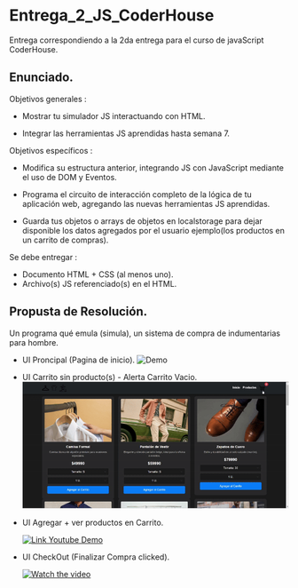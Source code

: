 # Entrega_2_JS_CoderHouse
Entrega correspondiendo a la 2da entrega para el curso de javaScript CoderHouse.

## Enunciado.

Objetivos generales : 

* Mostrar tu simulador JS interactuando con HTML.

* Integrar las herramientas JS aprendidas hasta semana 7.

Objetivos específicos :

* Modifica su estructura anterior, integrando JS con JavaScript mediante el uso de DOM y Eventos.

* Programa el circuito de interacción completo de la lógica de tu aplicación web, agregando las nuevas herramientas JS aprendidas.

* Guarda tus objetos o arrays de objetos en localstorage para dejar disponible los datos agregados por el usuario ejemplo(los productos en un carrito de compras).



Se debe entregar :

* Documento HTML + CSS (al menos uno).
* Archivo(s) JS referenciado(s) en el HTML.


## Propusta de Resolución.

Un programa qué emula (simula), un sistema de compra de indumentarias para hombre.


* UI Proncipal (Pagina de inicio).
    ![Demo](assets/paginaInicialDemo.gif)

* UI Carrito sin producto(s) - Alerta Carrito Vacio.
    ![Demo](assets/CarritoVacio.gif)

* UI Agregar + ver productos en Carrito.

    [![Link Youtube Demo](https://img.youtube.com/vi/soGM_gHxJWY/maxresdefault.jpg)](https://youtu.be/soGM_gHxJWY)


* UI CheckOut (Finalizar Compra clicked).

     [![Watch the video](https://img.youtube.com/vi/2SGfYpLxMC0/maxresdefault.jpg)](https://youtu.be/2SGfYpLxMC0)



